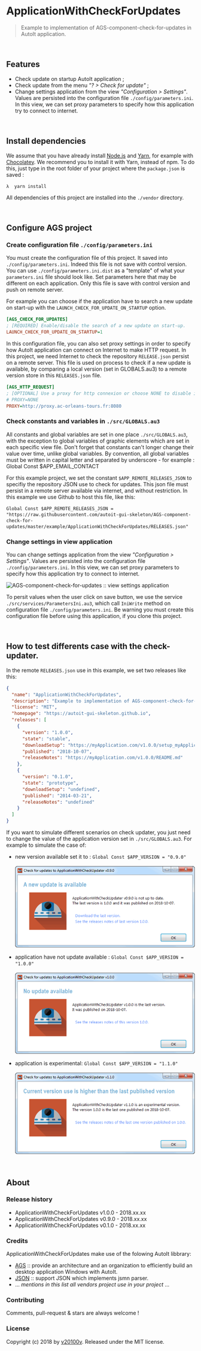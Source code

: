 ApplicationWithCheckForUpdates
===========================

> Example to implementation of AGS-component-check-for-updates in AutoIt application.



<br/>

## Features 

 - Check update on startup AutoIt application ;
 - Check update from the menu *"? > Check for update"* ;
 - Change settings application from the view *"Configuration > Settings"*. Values are persisted into the configuration file `./config/parameters.ini`. In this view, we can set proxy parameters to specify how this application try to connect to internet.
 


<br/> 

## Install dependencies

We assume that you have already install [Node.js](https://nodejs.org/) and [Yarn](https://yarnpkg.com/lang/en/), for example with [Chocolatey](https://chocolatey.org/). We recommend you to install it with Yarn, instead of npm. To do this, just type in the root folder of your project where the `package.json` is saved :

```
λ  yarn install
```

All dependencies of this project are installed into the `./vendor` directory. 



<br/>

## Configure AGS project

### Create configuration file `./config/parameters.ini`

You must create the configuration file of this project. It saved into `./config/parameters.ini`. Indeed this file is not save with control version. You can use `./config/parameters.ini.dist` as a "template" of what your `parameters.ini` file should look like. Set parameters here that may be different on each application. Only this file is save with control version and push on remote server.

For example you can choose if the application have to search a new update on start-up with the `LAUNCH_CHECK_FOR_UPDATE_ON_STARTUP` option.

```ini
[AGS_CHECK_FOR_UPDATES]
; [REQUIRED] Enable/disable the search of a new update on start-up.
LAUNCH_CHECK_FOR_UPDATE_ON_STARTUP=1
```

In this configuration file, you can also set proxy settings in order to specify how AutoIt application can connect on Internet to make HTTP request. In this project, we need Internet to check the repository `RELEASE.json` persist on a remote server. This file is used on process to check if a new update is available, by comparing a local version (set in GLOBALS.au3) to a remote version store in this `RELEASES.json` file.

```ini
[AGS_HTTP_REQUEST]
; [OPTIONAL] Use a proxy for http connexion or choose NONE to disable it
# PROXY=NONE
PROXY=http://proxy.ac-orleans-tours.fr:8080
````


### Check constants and variables in `./src/GLOBALS.au3`

All constants and global variables are set in one place `./src/GLOBALS.au3`, with the exception to global variables of graphic elements which are set in each specific view file. Don't forget that constants can't longer change their value over time, unlike global variables. By convention, all global variables must be written in capital letter and separated by underscore - for example : Global Const $APP_EMAIL_CONTACT

For this example project, we set the constant `$APP_REMOTE_RELEASES_JSON` to specifiy the repository JSON use to check for updates. This json file must persist in a remote server available via internet, and without restriction. In this example we use Github to host this file, like this:

```
Global Const $APP_REMOTE_RELEASES_JSON = "https://raw.githubusercontent.com/autoit-gui-skeleton/AGS-component-check-for-updates/master/example/ApplicationWithCheckForUpdates/RELEASES.json"
```

### Change settings in view application

You can change settings application from the view *"Configuration > Settings"*. Values are persisted into the configuration file `./config/parameters.ini`. In this view, we can set proxy parameters to specify how this application try to connect to internet.

![AGS-component-check-for-updates :: view settings application](docs/AGS-component-check-for-updates-view-settings.png)

To persit values when the user click on save button, we use the service `./src/services/ParametersIni.au3`, which call `IniWrite` method on configuration file `./config/parameters.ini`. Be warning you must create this configuration file before using this application, if you clone this project. 



<br/>

## How to test differents case with the check-updater.

In the remote `RELEASES.json` use in this example, we set two releases like this:

```json
{
  "name": "ApplicationWithCheckForUpdates",
  "description": "Example to implementation of AGS-component-check-for-updates",
  "license": "MIT",
  "homepage": "https://autoit-gui-skeleton.github.io",
  "releases": [
    {
      "version": "1.0.0",
      "state": "stable",
      "downloadSetup": "https://myApplication.com/v1.0.0/setup_myApplication_v1.0.0.exe",
      "published": "2018-10-07",
      "releaseNotes": "https://myApplication.com/v1.0.0/README.md"
    },
    {
      "version": "0.1.0",
      "state": "prototype",
      "downloadSetup": "undefined",
      "published": "2014-03-21",
      "releaseNotes": "undefined"
    }
  ]
}
```

If you want to simulate different scenarios on check updater, you just need to change the value of the application version set in `./src/GLOBALS.au3`. For example to simulate the case of:

 - new version available set it to : `Global Const $APP_VERSION = "0.9.0"` <br/><br/>![AGS-component-check-for-updates :: update available](docs/AGS-component-check-for-updates-update-available.png)
 
 - application have not update available : `Global Const $APP_VERSION = "1.0.0"` <br/><br/> ![AGS-component-check-for-updates :: no update available](docs/AGS-component-check-for-updates-no-update-available.png)
 
 - application is experimental: `Global Const $APP_VERSION = "1.1.0"` <br/><br/>
 ![AGS-component-check-for-updates :: experimental version](docs/AGS-component-check-for-updates-experimental.png)



<br/>

## About

### Release history

 - ApplicationWithCheckForUpdates v1.0.0 - 2018.xx.xx
 - ApplicationWithCheckForUpdates v0.9.0 - 2018.xx.xx
 - ApplicationWithCheckForUpdates v0.1.0 - 2018.xx.xx

### Credits

ApplicationWithCheckForUpdates make use of the folowing AutoIt libbrary:

- [AGS](https://v20100v.github.io/autoit-gui-skeleton/) :: provide an architecture and an organization to efficiently build an desktop application Windows with AutoIt.
- [JSON](https://www.autoitscript.com/forum/topic/148114-a-non-strict-json-udf-jsmn/) :: support JSON which implements jsmn parser.
- ... *mentions in this list all vendors project use in your project* ... 
                                                                                           
### Contributing
 
Comments, pull-request & stars are always welcome !
 
### License
 
Copyright (c) 2018 by [v20100v](https://github.com/v20100v). Released under the MIT license.